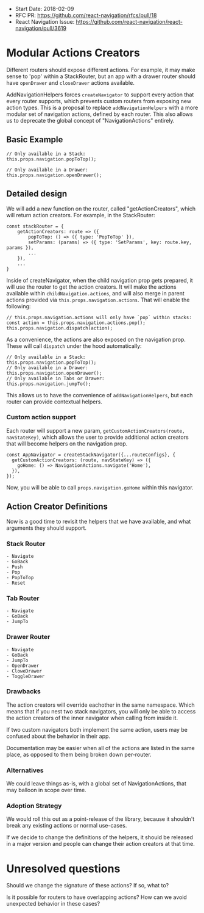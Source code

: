 - Start Date: 2018-02-09
- RFC PR: https://github.com/react-navigation/rfcs/pull/18
- React Navigation Issue: https://github.com/react-navigation/react-navigation/pull/3619

# Modular Actions Creators

Different routers should expose different actions. For example, it may make sense to 'pop' within a StackRouter, but an app with a drawer router should have `openDrawer` and `closeDrawer` actions available.

AddNavigationHelpers forces `createNavigator` to support every action that every router supports, which prevents custom routers from exposing new action types. This is a proposal to replace `addNavigationHelpers` with a more modular set of navigation actions, defined by each router. This also allows us to deprecate the global concept of "NavigationActions" entirely.

## Basic Example

```
// Only available in a Stack:
this.props.navigation.popToTop();

// Only available in a Drawer:
this.props.navigation.openDrawer();
```

## Detailed design

We will add a new function on the router, called "getActionCreators", which will return action creators. For example, in the StackRouter:

```
const stackRouter = {
    getActionCreators: route => ({
        popToTop: () => ({ type: 'PopToTop' }),
        setParams: (params) => ({ type: 'SetParams', key: route.key, params }),
        ...
    }),
    ...
}
```

Inside of createNavigator, when the child navigation prop gets prepared, it will use the router to get the action creators. It will make the actions available within `childNavigation.actions`, and will also merge in parent actions provided via `this.props.navigation.actions`. That will enable the following:

```
// this.props.navigation.actions will only have `pop` within stacks:
const action = this.props.navigation.actions.pop();
this.props.navigation.dispatch(action);
```

As a convenience, the actions are also exposed on the navigation prop. These will call `dispatch` under the hood automatically:

```
// Only available in a Stack:
this.props.navigation.popToTop();
// Only available in a Drawer:
this.props.navigation.openDrawer();
// Only available in Tabs or Drawer:
this.props.navigation.jumpTo();
```

This allows us to have the convenience of `addNavigationHelpers`, but each router can provide contextual helpers.

### Custom action support

Each router will support a new param, `getCustomActionCreators(route, navStateKey)`, which allows the user to provide additional action creators that will become helpers on the navigation prop.

```
const AppNavigator = createStackNavigator({...routeConfigs}, {
  getCustomActionCreators: (route, navStateKey) => ({
    goHome: () => NavigationActions.navigate('Home'),
  }),
});
```

Now, you will be able to call `props.navigation.goHome` within this navigator.

## Action Creator Definitions

Now is a good time to revisit the helpers that we have available, and what arguments they should support.

### Stack Router
    - Navigate
    - GoBack
    - Push
    - Pop
    - PopToTop
    - Reset

### Tab Router
    - Navigate
    - GoBack
    - JumpTo

### Drawer Router
    - Navigate
    - GoBack
    - JumpTo
    - OpenDrawer
    - CloweDrawer
    - ToggleDrawer


### Drawbacks

The action creators will override eachother in the same namespace. Which means that if you nest two stack navigators, you will only be able to access the action creators of the inner navigator when calling from inside it.

If two custom navigators both implement the same action, users may be confused about the behavior in their app.

Documentation may be easier when all of the actions are listed in the same place, as opposed to them being broken down per-router.

### Alternatives

We could leave things as-is, with a global set of NavigationActions, that may balloon in scope over time.

### Adoption Strategy

We would roll this out as a point-release of the library, because it shouldn't break any existing actions or normal use-cases.

If we decide to change the definitions of the helpers, it should be released in a major version and people can change their action creators at that time.


# Unresolved questions

Should we change the signature of these actions? If so, what to?

Is it possible for routers to have overlapping actions? How can we avoid unexpected behavior in these cases?
